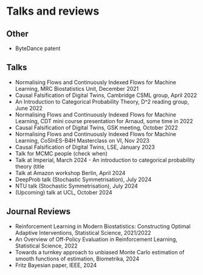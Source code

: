 # Talks and reviews

## Other

* ByteDance patent

## Talks

* Normalising Flows and Continuously Indexed Flows for Machine Learning, MRC Biostatistics
  Unit, December 2021
* Causal Falsification of Digital Twins, Cambridge CSML group, April 2022
* An Introduction to Categorical Probability Theory, D^2 reading group, June 2022
* Normalising Flows and Continuously Indexed Flows for Machine Learning, CDT mini course
  presentation for Arnaud, some time in 2022
* Causal Falsification of Digital Twins, GSK meeting, October 2022
* Normalising Flows and Continuously Indexed Flows for Machine Learning, CoSInES-B4H
  Masterclass on VI, Nov 2023
* Causal Falsification of Digital Twins, LSE, January 2023
* Talk for MCMC people (check when)
* Talk at Imperial, March 2024 - An introduction to categorical probability theory (title
* Talk at Amazon workshop Berlin, April 2024
* DeepProb talk (Stochastic Symmetrisation), July 2024
* NTU talk (Stochastic Symmetrisation), July 2024
* (Upcoming) talk at UCL, October 2024

## Journal Reviews

* Reinforcement Learning in Modern Biostatistics: Constructing Optimal Adaptive Interventions, Statistical Science, 2021/2022
* An Overview of Off-Policy Evaluation in Reinforcement Learning, Statistical Science, 2022
* Towards a turnkey approach to unbiased Monte Carlo estimation of smooth functions of estimation, Biometrika, 2024
* Fritz Bayesian paper, IEEE, 2024
